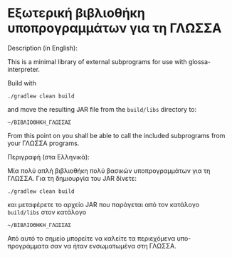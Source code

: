 # Εξωτερική βιβλιοθήκη υποπρογραμμάτων για τη ΓΛΩΣΣΑ

Description (in English):

This is a minimal library of external subprograms for use with glossa-interpreter.

Build with 

    ./gradlew clean build

and move the resulting JAR file from the `build/libs` directory to:

    ~/ΒΙΒΛΙΟΘΗΚΗ_ΓΛΩΣΣΑΣ

From this point on you shall be able to call the included subprograms from your ΓΛΩΣΣΑ programs.


Περιγραφή (στα Ελληνικά):

Μία πολύ απλή βιβλιοθήκη πολύ βασικών υποπρογραμμάτων για τη ΓΛΩΣΣΑ. Για τη δημιουργία του JAR δίνετε:

    ./gradlew clean build

και μεταφέρετε το αρχείο JAR που παράγεται από τον κατάλογο `build/libs` στον κατάλογο

    ~/ΒΙΒΛΙΟΘΗΚΗ_ΓΛΩΣΣΑΣ

Από αυτό το σημείο μπορείτε να καλείτε τα περιεχόμενα υπο-προγράμματα σαν να ήταν ενσωματωμένα στη ΓΛΩΣΣΑ.

